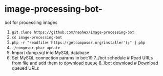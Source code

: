 # image-processing-bot-
bot for processing images

1. ```git clone https://github.com/neohex/image-processing-bot```
2. ```cd image-processing-bot```
3. ```php -r "readfile('https://getcomposer.org/installer');" | php```
4. ```./composer.phar update```
5. Import dump.sql into MySQL database
6. Set MySQL connection params in bot:19
7../bot schedule <filename>    # Read URLs from file and add them to download queue
8../bot download               # Download queued URLs
